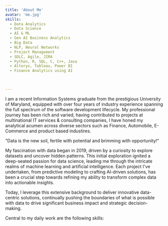 ```yaml
---
title: 'About Me'
avatar: 'me.jpg'
skills:
  - Data Analytics 
  - Data Science 
  - AI & ML
  - Gen AI Business Analytics 
  - Big Data 
  - NLP, Neural Networks
  - Project Management
  - SDLC, Agile, JIRA 
  - Python, R, SQL, C, C++, Java 
  - Alteryx, Tableau, Power BI 
  - Finance Analytics using AI
 
  

---
```


I am a recent Information Systems graduate from the prestigious University of Maryland, equipped with over four years of industry experience spanning the full spectrum of the software development lifecycle. My professional journey has been rich and varied, having contributed to projects at multinational IT services & consulting companies, I have honed my analytical acumen across diverse sectors such as Finance, Automobile, E-Commerce and product based industires. 

"Data is the new soil, fertile with potential and brimming with opportunity!"

My fascination with data began in 2019, driven by a curiosity to explore datasets and uncover hidden patterns. This initial exploration ignited a deep-seated passion for data science, leading me through the intricate realms of machine learning and artificial intelligence. Each project I've undertaken, from predictive modeling to crafting AI-driven solutions, has been a crucial step towards refining my ability to transform complex data into actionable insights.

Today, I leverage this extensive background to deliver innovative data-centric solutions, continually pushing the boundaries of what is possible with data to drive significant business impact and strategic decision-making.


Central to my daily work are the following skills:


